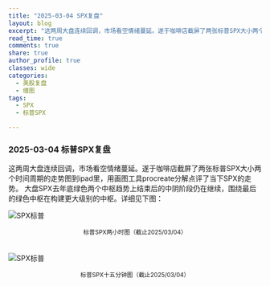 ```yaml
---
title: "2025-03-04 SPX复盘"
layout: blog
excerpt: "这两周大盘连续回调，市场看空情绪蔓延。遂于咖啡店截屏了两张标普SPX大小两个时间周期的走势图到ipad里，用画图工具procreate分解点评了当下SPX的走势。"
read_time: true
comments: true
share: true
author_profile: true
classes: wide
categories:
  - 美股复盘
  - 缠图
tags:
  - SPX
  - 标普SPX

---
```


### 2025-03-04 标普SPX复盘
这两周大盘连续回调，市场看空情绪蔓延。遂于咖啡店截屏了两张标普SPX大小两个时间周期的走势图到ipad里，用画图工具procreate分解点评了当下SPX的走势。
大盘SPX去年底绿色两个中枢趋势上结束后的中阴阶段仍在继续，围绕最后的绿色中枢在构建更大级别的中枢。详细见下图：

![SPX标普](https://image.olim.cc/2025/SPX-20250304-2h-c.jpg)
<small><center>标普SPX两小时图（截止2025/03/04）</center></small>　

![SPX标普](https://image.olim.cc/2025/SPX-20250304-m15-cs.jpg)
<small><center>标普SPX十五分钟图（截止2025/03/04）</center></small>　


